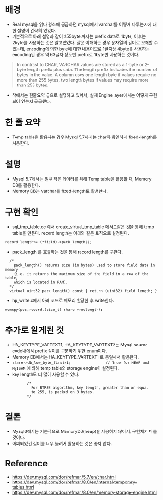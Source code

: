 # 배경
- Real mysql을 읽다 평소에 궁금하던 mysql에서 varchar를 어떻게 다루는지에 대한 설명이 간략히 있었다.
- 기본적으로 아래 설명과 같이 255byte 까지는 prefix data로 1byte, 이후는 2byte를 사용하는 것은 알고있었다. 잘못 이해하는 경우 문자열의 길이로 오해할 수 있는데, encoding에 의한 byte에 대한 내용이므로 1글자당 4byte를 사용하는 encoding인 경우 약 63글자 정도만 prefix로 1byte만 사용하는 것이다.
> In contrast to CHAR, VARCHAR values are stored as a 1-byte or 2-byte length prefix plus data. The length prefix indicates the number of bytes in the value. A column uses one length byte if values require no more than 255 bytes, two length bytes if values may require more than 255 bytes.

- 책에서는 한줄요약 급으로 설명하고 있어서, 실제 Engine layer에서는 어떻게 구현되어 있는지 궁금했다.

# 한 줄 요약
- Temp table을 활용하는 경우 Mysql 5.7까지는 char와 동일하게 fixed-length를 사용한다.

# 설명
- Mysql 5.7에서는 일부 작은 데이터를 위해 Temp table을 활용할 때, Memory DB를 활용한다.
- Memory DB는 varchar를 fixed-length로 활용한다.

# 구현 확인
- sql_tmp_table.cc 에서 create_virtual_tmp_table 메서드같은 것을 통해 temp table을 만든다. record length는 아래와 같은 로직으로 설정된다.
```
record_length+= (*field)->pack_length();
```
- pack_length 를 호출하는 것을 통해 record length를 구한다.
```
  /*
    pack_length() returns size (in bytes) used to store field data in memory
    (i.e. it returns the maximum size of the field in a row of the table,
    which is located in RAM).
  */
  virtual uint32 pack_length() const { return (uint32) field_length; }
```
- hp_write.c에서 아래 코드로 메모리 할당한 후 write한다.
```
memcpy(pos,record,(size_t) share->reclength);
```

# 추가로 알게된 것
- HA_KEYTYPE_VARTEXT1, HA_KEYTYPE_VARTEXT2는 Mysql source code내에서 prefix 길이를 구분하기 위한 enum이다.
- Memory DB에서는 HA_KEYTYPE_VARTEXT1 로 통일해서 활용한다.
- `share->db_low_byte_first=1;                // True for HEAP and MyISAM` 에 의해 temp table의 storage engine이 설정된다.
- key length도 더 많이 사용할 수 있다.
```
          /*
            For BTREE algorithm, key length, greater than or equal
            to 255, is packed on 3 bytes.
          */
```

# 결론
- Mysql8에서는 기본적으로 MemoryDB(heap)을 사용하지 않아서, 구현체가 다를 것이다.
- 어찌되었건 길이를 너무 늘려서 활용하는 것은 좋지 않다.

# Reference
- https://dev.mysql.com/doc/refman/5.7/en/char.html
- https://dev.mysql.com/doc/refman/8.0/en/internal-temporary-tables.html
- https://dev.mysql.com/doc/refman/8.0/en/memory-storage-engine.html
